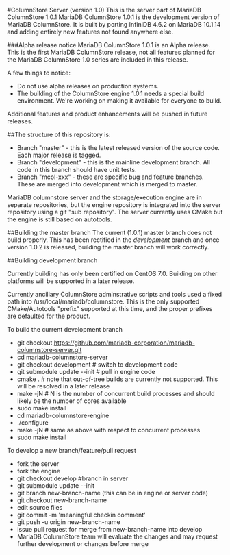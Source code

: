 #ColumnStore Server (version 1.0)
This is the server part of MariaDB ColumnStore 1.0.1
MariaDB ColumnStore 1.0.1 is the development version of MariaDB ColumnStore. 
It is built by porting InfiniDB 4.6.2 on MariaDB 10.1.14 and adding entirely 
new features not found anywhere else.

###Alpha release notice
MariaDB ColumnStore 1.0.1 is an Alpha release. This is the first MariaDB 
ColumnStore release, not all features planned for the MariaDB ColumnStore 1.0 
series are included in this release. 

A few things to notice:
- Do not use alpha releases on production systems.
- The building of the ColumnStore engine 1.0.1 needs a special build environment. We're working on making it available for everyone to 
build.

Additional features and product enhancements will be pushed in future releases. 

##The structure of this repository is:
* Branch "master" - this is the latest released version of the source code.  Each major release is tagged.
* Branch "development" - this is the mainline development branch.  All code in this branch should have unit tests.
* Branch "mcol-xxx" - these are specific bug and feature branches. These are merged into development which is merged to master.

MariaDB columnstore server and the storage/execution engine are in separate repositories, but the engine repository is integrated into the server repository using a git "sub repository".  The server currently uses CMake but the engine is still based on autotools.

##Building the master branch
The current (1.0.1) master branch does not build properly.  This has been rectified in the *development* branch and once version 1.0.2 is released, building the master branch will work correctly.

##Building development branch

Currently building has only been certified on CentOS 7.0.  Building on other platforms will be supported in a later release.

Currently ancillary ColumnStore adminstrative scripts and tools used a fixed path into /usr/local/mariadb/columnstore.  This is the only supported CMake/Autotools "prefix" supported at this time, and the proper prefixes are defaulted for the product.

To build the current development branch
  * git checkout https://github.com/mariadb-corporation/mariadb-columnstore-server.git 
  * cd mariadb-columnstore-server
  * git checkout development    # switch to development code
  * git submodule update --init # pull in engine code
  * cmake .                     # note that out-of-tree builds are currently not supported.  This will be resolved in a later release
  * make -jN                    # N is the number of concurrent build processes and should likely be the number of cores available
  * sudo make install
  * cd mariadb-columnstore-engine
  * ./configure 
  * make -jN                    # same as above with respect to concurrent processes
  * sudo make install
  
To develop a new branch/feature/pull request
  * fork the server
  * fork the engine
  * git checkout develop  #branch in server
  * git submodule update --init
  * git branch new-branch-name (this can be in engine or server code)
  * git checkout new-branch-name
  * edit source files
  * git commit -m 'meaningful checkin comment'
  * git push -u origin new-branch-name
  * issue pull request for merge from new-branch-name into develop
  * MariaDB ColumnStore team will evaluate the changes and may request further development or changes before merge  
